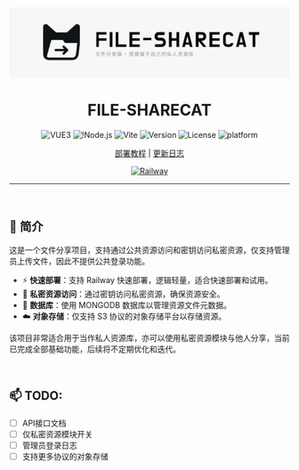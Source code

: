 ![banner](./public/banner.png)

<div align="center">

<h1>FILE-SHARECAT</h1>

![VUE3](https://img.shields.io/badge/Vue3-4FC08D?logo=vue.js&logoColor=white) ![!Node.js](https://img.shields.io/badge/Node.js-43853D?logo=Node.js) ![Vite](https://img.shields.io/badge/Vite-646CFF?logo=vite&logoColor=white) ![Version](https://img.shields.io/github/package-json/v/ZhonFortune/File-sharecat) ![License](https://img.shields.io/github/license/ZhonFortune/File-sharecat) ![platform](https://img.shields.io/badge/Platform-Web-01D7E2)

[部署教程](./docs/DEPLOY.md) | [更新日志](./docs/UPDATE.md)

[![Railway](https://railway.app/button.svg)](https://railway.app/new/template?repository=https://github.com/ZhonFortune/File-sharecat)

</div>

---

<br>

## 📑 简介 

这是一个文件分享项目，支持通过公共资源访问和密钥访问私密资源，仅支持管理员上传文件，因此不提供公共登录功能。

- ⚡ **快速部署**：支持 Railway 快速部署，逻辑轻量，适合快速部署和试用。
- 🔐 **私密资源访问**：通过密钥访问私密资源，确保资源安全。
- 🧩 **数据库**：使用 MONGODB 数据库以管理资源文件元数据。
- ☁️ **对象存储**：仅支持 S3 协议的对象存储平台以存储资源。

该项目非常适合用于当作私人资源库，亦可以使用私密资源模块与他人分享，当前已完成全部基础功能，后续将不定期优化和迭代。

<br>

## 📫 TODO:

- [ ] API接口文档
- [ ] 仅私密资源模块开关
- [ ] 管理员登录日志
- [ ] 支持更多协议的对象存储